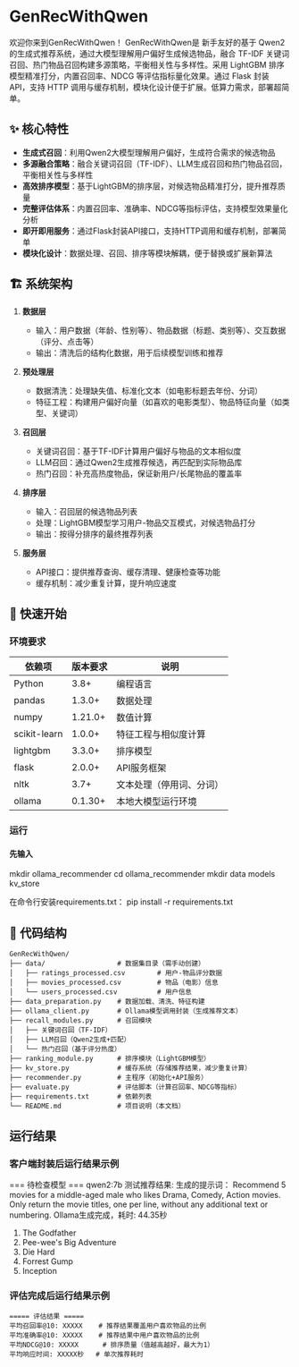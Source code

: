 # GenRecWithQwen
欢迎你来到GenRecWithQwen！
GenRecWithQwen是 新手友好的基于 Qwen2 的生成式推荐系统，通过大模型理解用户偏好生成候选物品，融合 TF-IDF 关键词召回、热门物品召回构建多源策略，平衡相关性与多样性。采用 LightGBM 排序模型精准打分，内置召回率、NDCG 等评估指标量化效果。通过 Flask 封装 API，支持 HTTP 调用与缓存机制，模块化设计便于扩展。低算力需求，部署超简单。

## ✨ 核心特性

- **生成式召回**：利用Qwen2大模型理解用户偏好，生成符合需求的候选物品
- **多源融合策略**：融合关键词召回（TF-IDF）、LLM生成召回和热门物品召回，平衡相关性与多样性
- **高效排序模型**：基于LightGBM的排序层，对候选物品精准打分，提升推荐质量
- **完整评估体系**：内置召回率、准确率、NDCG等指标评估，支持模型效果量化分析
- **即开即用服务**：通过Flask封装API接口，支持HTTP调用和缓存机制，部署简单
- **模块化设计**：数据处理、召回、排序等模块解耦，便于替换或扩展新算法

## 🏗️ 系统架构

1. **数据层**  
   - 输入：用户数据（年龄、性别等）、物品数据（标题、类别等）、交互数据（评分、点击等）
   - 输出：清洗后的结构化数据，用于后续模型训练和推荐

2. **预处理层**  
   - 数据清洗：处理缺失值、标准化文本（如电影标题去年份、分词）
   - 特征工程：构建用户偏好向量（如喜欢的电影类型）、物品特征向量（如类型、关键词）

3. **召回层**  
   - 关键词召回：基于TF-IDF计算用户偏好与物品的文本相似度
   - LLM召回：通过Qwen2生成推荐候选，再匹配到实际物品库
   - 热门召回：补充高热度物品，保证新用户/长尾物品的覆盖率

4. **排序层**  
   - 输入：召回层的候选物品列表
   - 处理：LightGBM模型学习用户-物品交互模式，对候选物品打分
   - 输出：按得分排序的最终推荐列表

5. **服务层**  
   - API接口：提供推荐查询、缓存清理、健康检查等功能
   - 缓存机制：减少重复计算，提升响应速度

## 🚀 快速开始
### 环境要求

| 依赖项         | 版本要求       | 说明                     |
|----------------|----------------|--------------------------|
| Python         | 3.8+           | 编程语言                 |
| pandas         | 1.3.0+         | 数据处理                 |
| numpy          | 1.21.0+        | 数值计算                 |
| scikit-learn   | 1.0.0+         | 特征工程与相似度计算     |
| lightgbm       | 3.3.0+         | 排序模型                 |
| flask          | 2.0.0+         | API服务框架              |
| nltk           | 3.7+           | 文本处理（停用词、分词） |
| ollama         | 0.1.30+        | 本地大模型运行环境       |

### 运行
#### 先输入
mkdir ollama_recommender
cd ollama_recommender
mkdir data models kv_store

在命令行安装requirements.txt：
pip install -r requirements.txt

## 📂 代码结构
```
GenRecWithQwen/
├── data/                  # 数据集目录（需手动创建）
│   ├── ratings_processed.csv        # 用户-物品评分数据
│   ├── movies_processed.csv         # 物品（电影）信息
│   └── users_processed.csv          # 用户信息
├── data_preparation.py    # 数据加载、清洗、特征构建
├── ollama_client.py       # Ollama模型调用封装（生成推荐文本）
├── recall_modules.py      # 召回模块
│   ├── 关键词召回（TF-IDF）
│   ├── LLM召回（Qwen2生成+匹配）
│   └── 热门召回（基于评分热度）
├── ranking_module.py      # 排序模块（LightGBM模型）
├── kv_store.py            # 缓存系统（存储推荐结果，减少重复计算）
├── recommender.py         # 主程序（初始化+API服务）
├── evaluate.py            # 评估脚本（计算召回率、NDCG等指标）
├── requirements.txt       # 依赖列表
└── README.md              # 项目说明（本文档）
```

## 运行结果
### 客户端封装后运行结果示例
=== 待检查模型 ===
qwen2:7b
测试推荐结果:
生成的提示词： Recommend 5 movies for a middle-aged male who likes Drama, Comedy, Action movies.
    Only return the movie titles, one per line, without any additional text or numbering.
Ollama生成完成，耗时: 44.35秒
1. The Godfather
2. Pee-wee's Big Adventure
3. Die Hard
4. Forrest Gump
5. Inception

### 评估完成后运行结果示例
```
===== 评估结果 =====
平均召回率@10: XXXXX    # 推荐结果覆盖用户喜欢物品的比例
平均准确率@10: XXXXX    # 推荐结果中用户喜欢物品的比例
平均NDCG@10: XXXXX      # 排序质量（值越高越好，最大为1）
平均响应时间: XXXXX秒   # 单次推荐耗时
```
